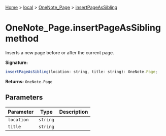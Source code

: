 [Home](./index) &gt; [local](local.md) &gt; [OneNote\_Page](local.onenote_page.md) &gt; [insertPageAsSibling](local.onenote_page.insertpageassibling.md)

# OneNote\_Page.insertPageAsSibling method

Inserts a new page before or after the current page.

**Signature:**
```javascript
insertPageAsSibling(location: string, title: string): OneNote.Page;
```
**Returns:** `OneNote.Page`

## Parameters

|  Parameter | Type | Description |
|  --- | --- | --- |
|  `location` | `string` |  |
|  `title` | `string` |  |

